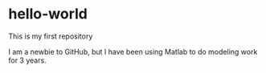 # hello-world
This is my first repository


I am a newbie to GitHub, but I have been using Matlab to do modeling work for 3 years.


